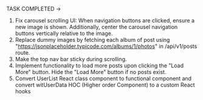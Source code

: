TASK COMPLETED ->

1. Fix carousel scrolling UI: When navigation buttons are clicked, ensure a new image is shown. Additionally, center the carousel navigation buttons vertically relative to the image.
2.  Replace dummy images by fetching each album of post using "https://jsonplaceholder.typicode.com/albums/1/photos" in /api/v1/posts route.
3.  Make the top nav bar sticky during scrolling.
4.  Implement functionality to load more posts upon clicking the "Load More" button. Hide the "Load More" button if no posts exist.
5.  Convert UserList React class component to functional component and convert witUserData HOC (Higher order Component) to a custom React hooks
